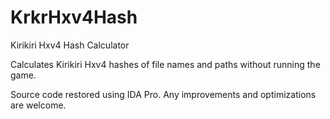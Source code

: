 # KrkrHxv4Hash
Kirikiri Hxv4 Hash Calculator

Calculates Kirikiri Hxv4 hashes of file names and paths without running the game.

Source code restored using IDA Pro.
Any improvements and optimizations are welcome.
